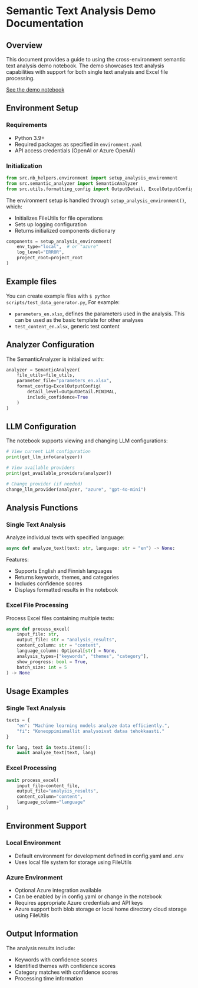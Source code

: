 # Semantic Text Analysis Demo Documentation

## Overview
This document provides a guide to using the cross-environment semantic text analysis demo notebook. The demo showcases text analysis capabilities with support for both single text analysis and Excel file processing.

[See the demo notebook](../notebooks/cross_env_analyzer_demo_nb.ipynb)

## Environment Setup

### Requirements
- Python 3.9+
- Required packages as specified in `environment.yaml`
- API access credentials (OpenAI or Azure OpenAI)

### Initialization
```python
from src.nb_helpers.environment import setup_analysis_environment
from src.semantic_analyzer import SemanticAnalyzer
from src.utils.formatting_config import OutputDetail, ExcelOutputConfig
```

The environment setup is handled through `setup_analysis_environment()`, which:
- Initializes FileUtils for file operations
- Sets up logging configuration
- Returns initialized components dictionary

```python
components = setup_analysis_environment(
    env_type="local",  # or "azure"
    log_level="ERROR",
    project_root=project_root
)
```
## Example files
You can create example files with `$ python scripts/test_data_generator.py`, For example: 
- `parameters_en.xlsx`, defines the parameters used in the analysis. This can be used as the basic template for other analyses
- `test_content_en.xlsx`, generic test content




## Analyzer Configuration

The SemanticAnalyzer is initialized with:
```python
analyzer = SemanticAnalyzer(
    file_utils=file_utils,
    parameter_file="parameters_en.xlsx",
    format_config=ExcelOutputConfig(
        detail_level=OutputDetail.MINIMAL,
        include_confidence=True
    )
)
```

## LLM Configuration

The notebook supports viewing and changing LLM configurations:

```python
# View current LLM configuration
print(get_llm_info(analyzer))

# View available providers
print(get_available_providers(analyzer))

# Change provider (if needed)
change_llm_provider(analyzer, "azure", "gpt-4o-mini")
```

## Analysis Functions

### Single Text Analysis
Analyze individual texts with specified language:
```python
async def analyze_text(text: str, language: str = "en") -> None:
```

Features:
- Supports English and Finnish languages
- Returns keywords, themes, and categories
- Includes confidence scores
- Displays formatted results in the notebook

### Excel File Processing
Process Excel files containing multiple texts:
```python
async def process_excel(
    input_file: str,
    output_file: str = "analysis_results",
    content_column: str = "content",
    language_column: Optional[str] = None,
    analysis_types=["keywords", "themes", "category"],
    show_progress: bool = True,
    batch_size: int = 5
) -> None
```

## Usage Examples

### Single Text Analysis
```python
texts = {
    "en": "Machine learning models analyze data efficiently.",
    "fi": "Koneoppimismallit analysoivat dataa tehokkaasti."
}

for lang, text in texts.items():
    await analyze_text(text, lang)
```

### Excel Processing
```python
await process_excel(
    input_file=content_file,
    output_file="analysis_results",
    content_column="content",
    language_column="language"
)
```

## Environment Support

### Local Environment
- Default environment for development defined in config.yaml and .env
- Uses local file system for storage using FileUtils

### Azure Environment
- Optional Azure integration available
- Can be enabled by in config.yaml or change in the notebook
- Requires appropriate Azure credentials and API keys
- Azure support both blob storage or local home directory cloud storage using FileUtils

## Output Information

The analysis results include:
- Keywords with confidence scores
- Identified themes with confidence scores
- Category matches with confidence scores
- Processing time information
